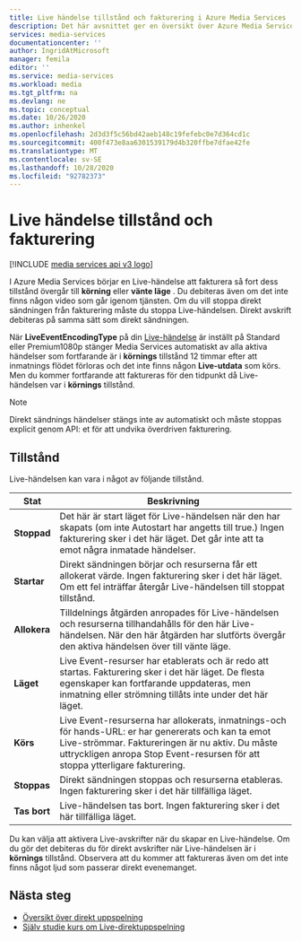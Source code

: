 ```yaml
---
title: Live händelse tillstånd och fakturering i Azure Media Services | Microsoft Docs
description: Det här avsnittet ger en översikt över Azure Media Services Live händelse tillstånd och fakturering.
services: media-services
documentationcenter: ''
author: IngridAtMicrosoft
manager: femila
editor: ''
ms.service: media-services
ms.workload: media
ms.tgt_pltfrm: na
ms.devlang: ne
ms.topic: conceptual
ms.date: 10/26/2020
ms.author: inhenkel
ms.openlocfilehash: 2d3d3f5c56bd42aeb148c19fefebc0e7d364cd1c
ms.sourcegitcommit: 400f473e8aa6301539179d4b320ffbe7dfae42fe
ms.translationtype: MT
ms.contentlocale: sv-SE
ms.lasthandoff: 10/28/2020
ms.locfileid: "92782373"
---
```

# <a name="live-event-states-and-billing"></a>Live händelse tillstånd och fakturering

[!INCLUDE [media services api v3 logo](./includes/v3-hr.md)]

I Azure Media Services börjar en Live-händelse att fakturera så fort dess tillstånd övergår till **körning** eller **vänte läge** . Du debiteras även om det inte finns någon video som går igenom tjänsten. Om du vill stoppa direkt sändningen från fakturering måste du stoppa Live-händelsen. Direkt avskrift debiteras på samma sätt som direkt sändningen.

När **LiveEventEncodingType** på din [Live-händelse](/rest/api/media/liveevents) är inställt på Standard eller Premium1080p stänger Media Services automatiskt av alla aktiva händelser som fortfarande är i **körnings** tillstånd 12 timmar efter att inmatnings flödet förloras och det inte finns någon **Live-utdata** som körs. Men du kommer fortfarande att faktureras för den tidpunkt då Live-händelsen var i **körnings** tillstånd.

> [!NOTE]
> Direkt sändnings händelser stängs inte av automatiskt och måste stoppas explicit genom API: et för att undvika överdriven fakturering.

## <a name="states"></a>Tillstånd

Live-händelsen kan vara i något av följande tillstånd.

|Stat|Beskrivning|
|---|---|
|**Stoppad**| Det här är start läget för Live-händelsen när den har skapats (om inte Autostart har angetts till true.) Ingen fakturering sker i det här läget. Det går inte att ta emot några inmatade händelser. |
|**Startar**| Direkt sändningen börjar och resurserna får ett allokerat värde. Ingen fakturering sker i det här läget.  Om ett fel inträffar återgår Live-händelsen till stoppat tillstånd.|
| **Allokera** | Tilldelnings åtgärden anropades för Live-händelsen och resurserna tillhandahålls för den här Live-händelsen. När den här åtgärden har slutförts övergår den aktiva händelsen över till vänte läge.
|**Läget**| Live Event-resurser har etablerats och är redo att startas. Fakturering sker i det här läget.  De flesta egenskaper kan fortfarande uppdateras, men inmatning eller strömning tillåts inte under det här läget.
|**Körs**| Live Event-resurserna har allokerats, inmatnings-och för hands-URL: er har genererats och kan ta emot Live-strömmar. Faktureringen är nu aktiv. Du måste uttryckligen anropa Stop Event-resursen för att stoppa ytterligare fakturering.|
|**Stoppas**| Direkt sändningen stoppas och resurserna etableras. Ingen fakturering sker i det här tillfälliga läget. |
|**Tas bort**| Live-händelsen tas bort. Ingen fakturering sker i det här tillfälliga läget. |

Du kan välja att aktivera Live-avskrifter när du skapar en Live-händelse. Om du gör det debiteras du för direkt avskrifter när Live-händelsen är i **körnings** tillstånd. Observera att du kommer att faktureras även om det inte finns något ljud som passerar direkt evenemanget.

## <a name="next-steps"></a>Nästa steg

- [Översikt över direkt uppspelning](live-streaming-overview.md)
- [Själv studie kurs om Live-direktuppspelning](stream-live-tutorial-with-api.md)

